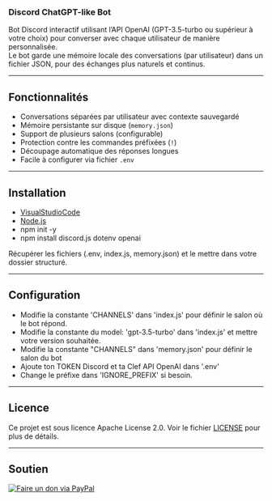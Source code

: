 ### Discord ChatGPT-like Bot

Bot Discord interactif utilisant l’API OpenAI (GPT-3.5-turbo ou supérieur à votre choix) pour converser avec chaque utilisateur de manière personnalisée.  
Le bot garde une mémoire locale des conversations (par utilisateur) dans un fichier JSON, pour des échanges plus naturels et continus.

---

## Fonctionnalités

- Conversations séparées par utilisateur avec contexte sauvegardé  
- Mémoire persistante sur disque (`memory.json`)  
- Support de plusieurs salons (configurable)  
- Protection contre les commandes préfixées (`!`)  
- Découpage automatique des réponses longues  
- Facile à configurer via fichier `.env`

---

## Installation

- [VisualStudioCode](https://code.visualstudio.com/)
- [Node.js](https://nodejs.org/fr)
- npm init -y
- npm install discord.js dotenv openai

Récupérer les fichiers (.env, index.js, memory.json) et le mettre dans votre dossier structuré.

---

## Configuration

- Modifie la constante 'CHANNELS' dans 'index.js' pour définir le salon où le bot répond.
- Modifie la constante du model: 'gpt-3.5-turbo' dans 'index.js' et mettre votre version souhaitée.
- Modifie la constante "CHANNELS" dans 'memory.json' pour définir le salon du bot
- Ajoute ton TOKEN Discord et ta Clef API OpenAI dans '.env'
- Change le préfixe dans 'IGNORE_PREFIX' si besoin.

---

## Licence
Ce projet est sous licence Apache License 2.0.
Voir le fichier [LICENSE](https://github.com/GhostPunishR/BotGPT/blob/main/LICENSE) pour plus de détails.

---

## Soutien
[![Faire un don via PayPal](https://img.shields.io/badge/PayPal-Faire_un_don-00457C?style=for-the-badge&logo=paypal)](https://www.paypal.me/MrUrbain)